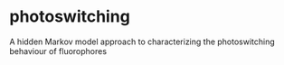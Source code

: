 # photoswitching
A hidden Markov model approach to characterizing the photoswitching behaviour of fluorophores 
